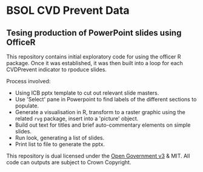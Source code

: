 # BSOL CVD Prevent Data
## Tesing production of PowerPoint slides using OfficeR

This repository contains initial exploratory code for using the officer R package.
Once it was established, it was then built into a loop for each CVDPrevent indicator to rpoduce slides.

Process involved:

+ Using ICB pptx template to cut out relevant slide masters.
+ Use 'Select' pane in Powerpoint to find labels of the different sections to populate.
+ Generate a visualisation in R, transform to a raster graphic using the related `rvg` package, insert into a 'picture' object.
+ Build out text for titles and brief auto-commentary elements on simple slides.
+ Run look, generating a list of slides.
+ Print list to file to generate the pptx.

This repository is dual licensed under the [Open Government v3]([https://www.nationalarchives.gov.uk/doc/open-government-licence/version/3/) & MIT. All code can outputs are subject to Crown Copyright.
